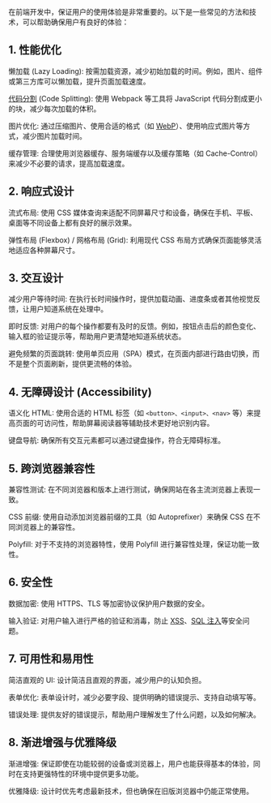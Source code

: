 在前端开发中，保证用户的使用体验是非常重要的。以下是一些常见的方法和技术，可以帮助确保用户有良好的体验：

## 1. 性能优化

懒加载 (Lazy Loading): 按需加载资源，减少初始加载的时间。例如，图片、组件或第三方库可以懒加载，提升页面加载速度。

[代码分割](webpack/代码分割) (Code Splitting): 使用 Webpack 等工具将 JavaScript 代码分割成更小的块，减少每次加载的体积。

图片优化: 通过压缩图片、使用合适的格式（如 [WebP](前端/WebP图片)）、使用响应式图片等方式，减少图片加载时间。

缓存管理: 合理使用浏览器缓存、服务端缓存以及缓存策略（如 Cache-Control）来减少不必要的请求，提高加载速度。

## 2. 响应式设计

流式布局: 使用 CSS 媒体查询来适配不同屏幕尺寸和设备，确保在手机、平板、桌面等不同设备上都有良好的展示效果。

弹性布局 (Flexbox) / 网格布局 (Grid): 利用现代 CSS 布局方式确保页面能够灵活地适应各种屏幕尺寸。

## 3. 交互设计

减少用户等待时间: 在执行长时间操作时，提供加载动画、进度条或者其他视觉反馈，让用户知道系统在处理中。

即时反馈: 对用户的每个操作都要有及时的反馈。例如，按钮点击后的颜色变化、输入框的验证提示等，帮助用户更清楚地知道系统状态。

避免频繁的页面跳转: 使用单页应用（SPA）模式，在页面内部进行路由切换，而不是整个页面刷新，提供更流畅的体验。

## 4. 无障碍设计 (Accessibility)


语义化 HTML: 使用合适的 HTML 标签（如 `<button>、<input>、<nav>` 等）来提高页面的可访问性，帮助屏幕阅读器等辅助技术更好地识别内容。

键盘导航: 确保所有交互元素都可以通过键盘操作，符合无障碍标准。

## 5. 跨浏览器兼容性

兼容性测试: 在不同浏览器和版本上进行测试，确保网站在各主流浏览器上表现一致。

CSS 前缀: 使用自动添加浏览器前缀的工具（如 Autoprefixer）来确保 CSS 在不同浏览器上的兼容性。

Polyfill: 对于不支持的浏览器特性，使用 Polyfill 进行兼容性处理，保证功能一致性。

## 6. 安全性

数据加密: 使用 HTTPS、TLS 等加密协议保护用户数据的安全。

输入验证: 对用户输入进行严格的验证和消毒，防止 [XSS](浏览器/HTTP/XSS与CSRF)、[SQL 注入](浏览器/HTTP/SQL注入)等安全问题。

## 7. 可用性和易用性

简洁直观的 UI: 设计简洁且直观的界面，减少用户的认知负担。

表单优化: 表单设计时，减少必要字段、提供明确的错误提示、支持自动填写等。

错误处理: 提供友好的错误提示，帮助用户理解发生了什么问题，以及如何解决。

## 8. 渐进增强与优雅降级

渐进增强: 保证即使在功能较弱的设备或浏览器上，用户也能获得基本的体验，同时在支持更强特性的环境中提供更多功能。

优雅降级: 设计时优先考虑最新技术，但也确保在旧版浏览器中仍能正常使用。